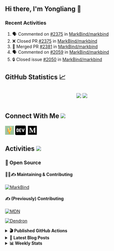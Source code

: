## Hi there, I'm Yongliang 👋

### Recent Activities

<!--START_SECTION:activity-->
1. 🗣 Commented on [#2375](https://github.com/MarkBind/markbind/pull/2375#issuecomment-1848968195) in [MarkBind/markbind](https://github.com/MarkBind/markbind)
2. ❌ Closed PR [#2375](https://github.com/MarkBind/markbind/pull/2375) in [MarkBind/markbind](https://github.com/MarkBind/markbind)
3. 🎉 Merged PR [#2381](https://github.com/MarkBind/markbind/pull/2381) in [MarkBind/markbind](https://github.com/MarkBind/markbind)
4. 🗣 Commented on [#2059](https://github.com/MarkBind/markbind/pull/2059#issuecomment-1848965556) in [MarkBind/markbind](https://github.com/MarkBind/markbind)
5. 🔒 Closed issue [#2050](https://github.com/MarkBind/markbind/issues/2050) in [MarkBind/markbind](https://github.com/MarkBind/markbind)
<!--END_SECTION:activity-->

## GitHub Statistics :chart_with_upwards_trend:
<div align="center">
<div style="display: flex; align-items: center; justify-content: center;">

[![](https://github-readme-stats-tlylt.vercel.app/api?username=tlylt&show_icons=true&theme=tokyonight&hide_border=true&locale=en)](https://github.com/tlylt)
[![](https://github-readme-streak-stats.herokuapp.com/?user=tlylt&theme=tokyonight&hide_border=true)](https://github.com/tlylt)
</div>
</div>

## Connect With Me <img src="https://media.giphy.com/media/2wh5K5yE3ulp3xgYcG/giphy-downsized.gif" width="30">

<a href="https://www.yongliangliu.com/" target="_blank"><img align="center" src="static/site-icon.png" alt="yongliangliu.com" height="29" width="29" /></a>
<a href="https://dev.to/tlylt" target="_blank"><img align="center" src="static/dev-badge.svg" alt="dev.to/tlylt" height="35" width="35" /></a>
<a href="https://tlylt.medium.com" target="_blank"><img align="center" src="static/medium.png" alt="tlylt.medium.com" height="35" width="35" /></a>

## Activities <img src="https://media.giphy.com/media/WUlplcMpOCEmTGBtBW/giphy.gif" width="30">

### 🔭 Open Source

#### 👷‍♂️✍️ Maintaining & Contributing
[![MarkBind](https://github-readme-stats-tlylt.vercel.app/api/pin/?username=markbind&repo=markbind)](https://github.com/MarkBind/markbind)

#### ✍️ (Previously) Contributing
[![MDN](https://github-readme-stats-tlylt.vercel.app/api/pin/?username=mdn&repo=content)](https://github.com/mdn/content/issues?q=is%3Aopen+involves%3A%40me+sort%3Aupdated-desc)

[![Dendron](https://github-readme-stats-tlylt.vercel.app/api/pin/?username=dendronhq&repo=dendron)](https://github.com/dendronhq/dendron/issues?q=is%3Aopen+involves%3A%40me+sort%3Aupdated-desc)

<details>
<summary> <b>🎬 Published GitHub Actions </b> </summary>

[![install-graphviz](https://github-readme-stats-tlylt.vercel.app/api/pin/?username=tlylt&repo=install-graphviz)](https://github.com/tlylt/install-graphviz)

[![reposense-action](https://github-readme-stats-tlylt.vercel.app/api/pin/?username=tlylt&repo=reposense-action)](https://github.com/tlylt/reposense-action)

[![markbin-action](https://github-readme-stats-tlylt.vercel.app/api/pin/?username=markbind&repo=markbind-action)](https://github.com/MarkBind/markbind-action)

</details>

<details>
<summary> <b>📕 Latest Blog Posts</b> </summary>

<!-- BLOG-POST-LIST:START -->
- [End of Year 3 Sem 2](https://yongliangliu.com/blog/end-of-year-3-sem-2)
- [Deploy a ChatGPT API Server in no time](https://yongliangliu.com/blog/chatgpt-nextjs-server)
- [Creating a regex-based Markdown parser in TypeScript](https://yongliangliu.com/blog/rmark)
- [Create VSCode Snippets for Markdown Blog Workflows](https://yongliangliu.com/blog/vscode-snippets)
- [Brag Doc 2023](https://yongliangliu.com/blog/brag-doc-2023)
<!-- BLOG-POST-LIST:END -->

</details>

<details>
<summary> <b>📊 Weekly Stats</b> </summary>

<!--START_SECTION:waka-->
![Code Time](http://img.shields.io/badge/Code%20Time-1%2C167%20hrs%2056%20mins-blue)

**🐱 My GitHub Data** 

> 📦 664.7 kB Used in GitHub's Storage 
 > 
> 🏆 1,626 Contributions in the Year 2023
 > 
> 🚫 Not Opted to Hire
 > 
> 📜 175 Public Repositories 
 > 
> 🔑 40 Private Repositories 
 > 
**I'm an Early 🐤** 

```text
🌞 Morning                3870 commits        ███████░░░░░░░░░░░░░░░░░░   29.00 % 
🌆 Daytime                3627 commits        ███████░░░░░░░░░░░░░░░░░░   27.18 % 
🌃 Evening                4954 commits        █████████░░░░░░░░░░░░░░░░   37.12 % 
🌙 Night                  894 commits         ██░░░░░░░░░░░░░░░░░░░░░░░   06.70 % 
```
📅 **I'm Most Productive on Wednesday** 

```text
Monday                   1747 commits        ███░░░░░░░░░░░░░░░░░░░░░░   13.09 % 
Tuesday                  1950 commits        ████░░░░░░░░░░░░░░░░░░░░░   14.61 % 
Wednesday                2157 commits        ████░░░░░░░░░░░░░░░░░░░░░   16.16 % 
Thursday                 1629 commits        ███░░░░░░░░░░░░░░░░░░░░░░   12.21 % 
Friday                   1711 commits        ███░░░░░░░░░░░░░░░░░░░░░░   12.82 % 
Saturday                 2060 commits        ████░░░░░░░░░░░░░░░░░░░░░   15.44 % 
Sunday                   2091 commits        ████░░░░░░░░░░░░░░░░░░░░░   15.67 % 
```


📊 **This Week I Spent My Time On** 

```text
🕑︎ Time Zone: Asia/Singapore

💬 Programming Languages: 
Markdown                 1 hr 41 mins        ██████████████░░░░░░░░░░░   55.06 % 
TypeScript               1 hr 18 mins        ███████████░░░░░░░░░░░░░░   42.40 % 
JavaScript               4 mins              █░░░░░░░░░░░░░░░░░░░░░░░░   02.48 % 
JSON                     0 secs              ░░░░░░░░░░░░░░░░░░░░░░░░░   00.06 % 
```


 Last Updated on 10/12/2023 00:51:01 UTC
<!--END_SECTION:waka-->

</details>
